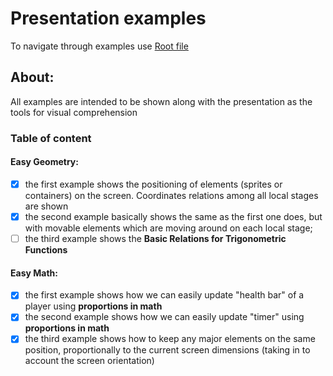 # Presentation examples
To navigate through examples use [Root file](https://husakyurii.github.io/presentation-examples/.)
## About:
All examples are intended to be shown along with the presentation as the tools for visual comprehension

### Table of content
#### Easy Geometry:
- [x] the first example shows the positioning of elements (sprites or containers) on the screen. Coordinates relations among all local stages are shown
- [x] the second example basically shows the same as the first one does, but with movable elements which are moving around on each local stage;
- [ ] the third example shows the **Basic Relations for Trigonometric Functions**
#### Easy Math:
- [x] the first example shows how we can easily update "health bar" of a player using **proportions in math**
- [x] the second example shows how we can easily update "timer" using **proportions in math**
- [x] the third example shows how to keep any major elements on the same position, proportionally to the current screen dimensions (taking in to account the screen orientation)